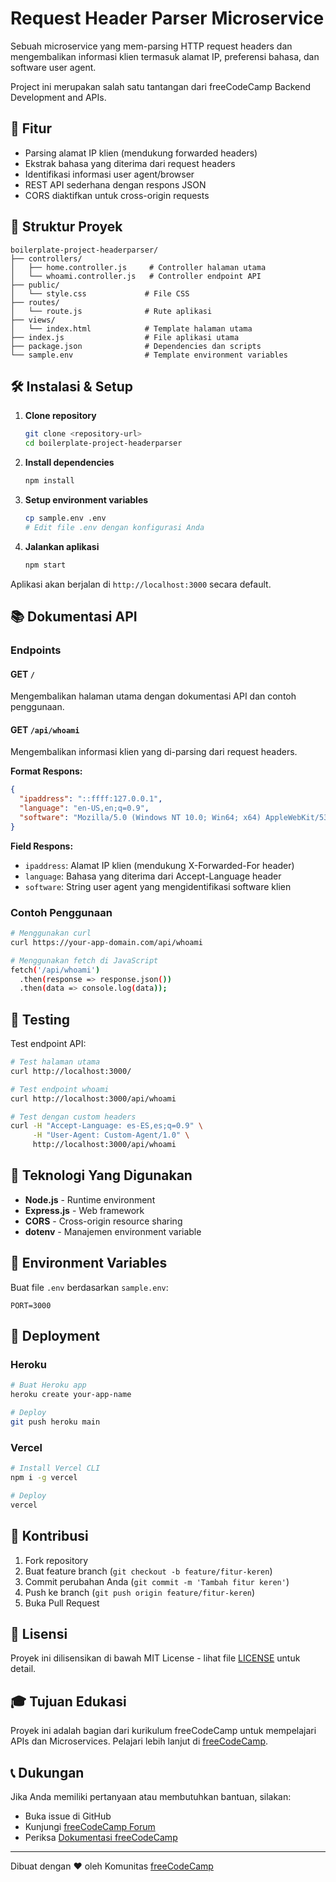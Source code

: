 # Request Header Parser Microservice

Sebuah microservice yang mem-parsing HTTP request headers dan mengembalikan informasi klien termasuk alamat IP, preferensi bahasa, dan software user agent.

Project ini merupakan salah satu tantangan dari freeCodeCamp Backend Development and APIs.

## 🚀 Fitur

- Parsing alamat IP klien (mendukung forwarded headers)
- Ekstrak bahasa yang diterima dari request headers
- Identifikasi informasi user agent/browser
- REST API sederhana dengan respons JSON
- CORS diaktifkan untuk cross-origin requests

## 📁 Struktur Proyek

```text
boilerplate-project-headerparser/
├── controllers/
│   ├── home.controller.js     # Controller halaman utama
│   └── whoami.controller.js   # Controller endpoint API
├── public/
│   └── style.css             # File CSS
├── routes/
│   └── route.js              # Rute aplikasi
├── views/
│   └── index.html            # Template halaman utama
├── index.js                  # File aplikasi utama
├── package.json              # Dependencies dan scripts
└── sample.env                # Template environment variables
```

## 🛠️ Instalasi & Setup

1. **Clone repository**

   ```bash
   git clone <repository-url>
   cd boilerplate-project-headerparser
   ```

2. **Install dependencies**

   ```bash
   npm install
   ```

3. **Setup environment variables**

   ```bash
   cp sample.env .env
   # Edit file .env dengan konfigurasi Anda
   ```

4. **Jalankan aplikasi**

   ```bash
   npm start
   ```

Aplikasi akan berjalan di `http://localhost:3000` secara default.

## 📚 Dokumentasi API

### Endpoints

#### GET `/`

Mengembalikan halaman utama dengan dokumentasi API dan contoh penggunaan.

#### GET `/api/whoami`

Mengembalikan informasi klien yang di-parsing dari request headers.

**Format Respons:**

```json
{
  "ipaddress": "::ffff:127.0.0.1",
  "language": "en-US,en;q=0.9",
  "software": "Mozilla/5.0 (Windows NT 10.0; Win64; x64) AppleWebKit/537.36"
}
```

**Field Respons:**

- `ipaddress`: Alamat IP klien (mendukung X-Forwarded-For header)
- `language`: Bahasa yang diterima dari Accept-Language header
- `software`: String user agent yang mengidentifikasi software klien

### Contoh Penggunaan

```bash
# Menggunakan curl
curl https://your-app-domain.com/api/whoami

# Menggunakan fetch di JavaScript
fetch('/api/whoami')
  .then(response => response.json())
  .then(data => console.log(data));
```

## 🧪 Testing

Test endpoint API:

```bash
# Test halaman utama
curl http://localhost:3000/

# Test endpoint whoami
curl http://localhost:3000/api/whoami

# Test dengan custom headers
curl -H "Accept-Language: es-ES,es;q=0.9" \
     -H "User-Agent: Custom-Agent/1.0" \
     http://localhost:3000/api/whoami
```

## 🔧 Teknologi Yang Digunakan

- **Node.js** - Runtime environment
- **Express.js** - Web framework
- **CORS** - Cross-origin resource sharing
- **dotenv** - Manajemen environment variable

## 📝 Environment Variables

Buat file `.env` berdasarkan `sample.env`:

```env
PORT=3000
```

## 🚀 Deployment

### Heroku

```bash
# Buat Heroku app
heroku create your-app-name

# Deploy
git push heroku main
```

### Vercel

```bash
# Install Vercel CLI
npm i -g vercel

# Deploy
vercel
```

## 🤝 Kontribusi

1. Fork repository
2. Buat feature branch (`git checkout -b feature/fitur-keren`)
3. Commit perubahan Anda (`git commit -m 'Tambah fitur keren'`)
4. Push ke branch (`git push origin feature/fitur-keren`)
5. Buka Pull Request

## 📄 Lisensi

Proyek ini dilisensikan di bawah MIT License - lihat file [LICENSE](LICENSE) untuk detail.

## 🎓 Tujuan Edukasi

Proyek ini adalah bagian dari kurikulum freeCodeCamp untuk mempelajari APIs dan Microservices. Pelajari lebih lanjut di [freeCodeCamp](https://www.freecodecamp.org/learn/apis-and-microservices/).

## 📞 Dukungan

Jika Anda memiliki pertanyaan atau membutuhkan bantuan, silakan:

- Buka issue di GitHub
- Kunjungi [freeCodeCamp Forum](https://forum.freecodecamp.org/)
- Periksa [Dokumentasi freeCodeCamp](https://www.freecodecamp.org/learn/)

---

Dibuat dengan ❤️ oleh Komunitas [freeCodeCamp](https://www.freecodecamp.org)
